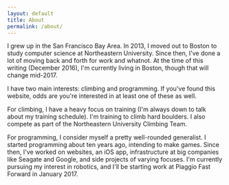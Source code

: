 ```yaml
---
layout: default
title: About
permalink: /about/
---
```

I grew up in the San Francisco Bay Area. In 2013, I moved out to Boston to study computer science at Northeastern University. Since then, I've done a lot of moving back and forth for work and whatnot. At the time of this writing (December 2016), I'm currently living in Boston, though that will change mid-2017.

I have two main interests: climbing and programming. If you've found this website, odds are you're interested in at least one of these as well.

For climbing, I have a heavy focus on training (I'm always down to talk about my training schedule). I'm training to climb hard boulders. I also compete as part of the Northeastern University Climbing Team.

For programming, I consider myself a pretty well-rounded generalist. I started programming about ten years ago, intending to make games. Since then, I've worked on websites, an iOS app, infrastructure at big companies like Seagate and Google, and side projects of varying focuses. I'm currently pursuing my interest in robotics, and I'll be starting work at Piaggio Fast Forward in January 2017.
